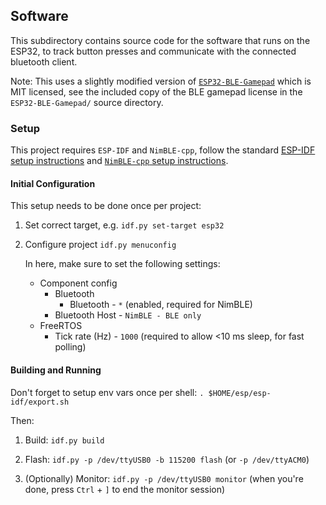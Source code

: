 ## Software

This subdirectory contains source code for the software that runs on the ESP32, to track button presses and communicate with the connected bluetooth client.

Note: This uses a slightly modified version of [`ESP32-BLE-Gamepad`](https://github.com/lemmingDev/ESP32-BLE-Gamepad) which is MIT licensed, see the included copy of the BLE gamepad license in the `ESP32-BLE-Gamepad/` source directory.


### Setup
This project requires `ESP-IDF` and `NimBLE-cpp`, follow the standard [ESP-IDF setup instructions](https://github.com/espressif/esp-idf) and [`NimBLE-cpp` setup instructions](https://github.com/h2zero/esp-nimble-cpp).

#### Initial Configuration
This setup needs to be done once per project:

1. Set correct target, e.g. `idf.py set-target esp32`

2. Configure project `idf.py menuconfig`

   In here, make sure to set the following settings:
   * Component config
     * Bluetooth
       * Bluetooth - `*` (enabled, required for NimBLE)
     * Bluetooth Host - `NimBLE - BLE only`
   * FreeRTOS
     * Tick rate (Hz) - `1000` (required to allow <10 ms sleep, for fast polling)


#### Building and Running

Don't forget to setup env vars once per shell: `. $HOME/esp/esp-idf/export.sh`

Then:

1. Build: `idf.py build`

2. Flash: `idf.py -p /dev/ttyUSB0 -b 115200 flash` (or `-p /dev/ttyACM0`)

3. (Optionally) Monitor: `idf.py -p /dev/ttyUSB0 monitor` (when you're done, press `Ctrl` + `]` to end the monitor session)

